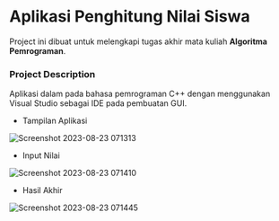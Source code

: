 # Aplikasi Penghitung Nilai Siswa

Project ini dibuat untuk melengkapi tugas akhir mata kuliah **Algoritma Pemrograman**.

### Project Description
Aplikasi dalam pada bahasa pemrograman C++ dengan menggunakan Visual Studio sebagai IDE pada pembuatan GUI.

- Tampilan Aplikasi

![Screenshot 2023-08-23 071313](https://github.com/dipp-12/Aplikasi-Penghitung-Nilai-Siswa/assets/75561122/51b930f1-a74a-4924-825d-bf4d55ddad6c)


- Input Nilai

![Screenshot 2023-08-23 071410](https://github.com/dipp-12/Aplikasi-Penghitung-Nilai-Siswa/assets/75561122/74734160-068c-4868-acca-afc3612b75c0)


- Hasil Akhir
  
![Screenshot 2023-08-23 071445](https://github.com/dipp-12/Aplikasi-Penghitung-Nilai-Siswa/assets/75561122/7e57863f-f819-4653-99c8-a3bfa2f3fc34)
